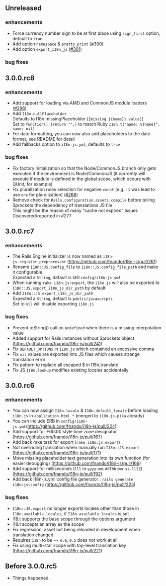 
## Unreleased

### enhancements

- Force currency number sign to be at first place using `sign_first` option, default to `true`
- Add option `namespace` & `pretty_print` ([#300](https://github.com/fnando/i18n-js/pull/300))
- Add option `export_i18n_js` ([#301](https://github.com/fnando/i18n-js/pull/301))

### bug fixes


## 3.0.0.rc8

### enhancements

- Add support for loading via AMD and CommonJS module loaders ([#266](https://github.com/fnando/i18n-js/pull/266))
- Add `I18n.nullPlaceholder`  
  Defaults to I18n.missingPlaceholder (`[missing {{name}} value]`)  
  Set to `function() {return "";}` to match Ruby `I18n.t("name: %{name}", name: nil)`
- For date formatting, you can now also add placeholders to the date format, see README for detail
- Add fallbacks option to `i18n-js.yml`, defaults to `true`

### bug fixes

- Fix factory initialization so that the Node/CommonJS branch only gets executed if the environment is Node/CommonJS
  (it currently will execute if module is defined in the global scope, which occurs with QUnit, for example)
- Fix pluralization rules selection for negative `count` (e.g. `-1` was lead to use `one` for pluralization) ([#268](https://github.com/fnando/i18n-js/pull/268))
- Remove check for `Rails.configuration.assets.compile` before telling Sprockets the dependency of translations JS file  
  This might be the reason of many "cache not expired" issues  
  Discovered/reported in #277

## 3.0.0.rc7

### enhancements

- The Rails Engine initializer is now named as `i18n-js.register_preprocessor` (https://github.com/fnando/i18n-js/pull/261)
- Rename `I18n::JS.config_file` to `I18n::JS.config_file_path` and make it configurable  
  Expected a `String`, default is still `config/i18n-js.yml`
- When running `rake i18n:js:export`, the `i18n.js` will also be exported to `I18n::JS.export_i18n_js_dir_path` by default
- Add `I18n::JS.export_i18n_js_dir_path`  
  Expected a `String`, default is `public/javascripts`  
  Set to `nil` will disable exporting `i18n.js`

### bug fixes

- Prevent toString() call on `undefined` when there is a missing interpolation value
- Added support for Rails instances without Sprockets object (https://github.com/fnando/i18n-js/pull/241)
- Fix `DEFAULT_OPTIONS` in `i18n.js` which contained an excessive comma
- Fix `nil` values are exported into JS files which causes strange translation error
- Fix pattern to replace all escaped $ in I18n.translate
- Fix JS `I18n.lookup` modifies existing locales accidentally

## 3.0.0.rc6

### enhancements

- You can now assign `I18n.locale` & `I18n.default_locale` before loading `i18n.js` in `application.html.*`
  (merged to `i18n-js-pika` already)
- You can include ERB in `config/i18n-js.yml`(https://github.com/fnando/i18n-js/pull/224)
- Add support for +00:00 style time zone designator (https://github.com/fnando/i18n-js/pull/167)
- Add back rake task for export (`rake i18n:js:export`)
- Not overriding translation when manually run `I18n::JS.export` (https://github.com/fnando/i18n-js/pull/171)
- Move missing placeholder text generation into its own function (for easier debugging) (https://github.com/fnando/i18n-js/pull/169)
- Add support for milliseconds (`lll` in `yyyy-mm-ddThh:mm:ss.lllZ`) (https://github.com/fnando/i18n-js/pull/192)
- Add back i18n-js.yml config file generator : `rails generate i18n:js:config` (https://github.com/fnando/i18n-js/pull/225)

### bug fixes

- `I18n::JS.export` no longer exports locales other than those in `I18n.available_locales`, if `I18n.available_locales` is set
- I18.t supports the base scope through the options argument
- I18.t accepts an array as the scope
- Fix regression: asset not being reloaded in development when translation changed
- Requires `i18n` to be `~> 0.6`, `0.5` does not work at all
- Fix using multi-star scope with top-level translation key (https://github.com/fnando/i18n-js/pull/221)


## Before 3.0.0.rc5

- Things happened.
